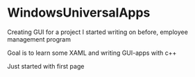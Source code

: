 # WindowsUniversalApps

Creating GUI for a project I started writing on before, employee management program

Goal is to learn some XAML and writing GUI-apps with c++

Just started with first page
